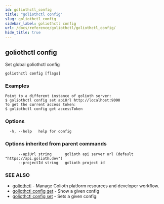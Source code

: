 ```yaml
---
id: goliothctl_config
title: "goliothctl config"
slug: goliothctl_config
sidebar_label: goliothctl config
url: /docs/reference/goliothctl/goliothctl_config/
hide_title: true
---
```

## goliothctl config

Set global goliothctl config

```
goliothctl config [flags]
```

### Examples

```
Point to a different instance of golioth server:
$ goliothctl config set apiUrl http://localhost:9090
To get the current access token:
$ goliothctl config get accessToken
```

### Options

```
  -h, --help   help for config
```

### Options inherited from parent commands

```
      --apiUrl string      golioth api server url (default "https://api.golioth.dev")
      --projectId string   golioth project id
```

### SEE ALSO

* [goliothctl](/docs/reference/goliothctl/goliothctl/)	 - Manage Golioth platform resources and developer workflow.
* [goliothctl config get](/docs/reference/goliothctl/goliothctl_config_get/)	 - Show a given config
* [goliothctl config set](/docs/reference/goliothctl/goliothctl_config_set/)	 - Sets a given config

